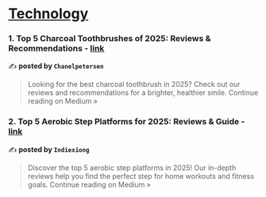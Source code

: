 
<h1><a href=https://medium.com/tag/technology/recommended target="_blank" rel="noopener noreferrer">Technology</a></h1>
<h3>1. Top 5 Charcoal Toothbrushes of 2025: Reviews & Recommendations - <a href="https://medium.com/@chanelpetersen/top-5-charcoal-toothbrushes-of-2025-reviews-recommendations-11f60bf2f182?source=rss------technology-5" target="_blank" rel="noopener noreferrer">link</a></h3>

✍️ **posted by `Chanelpetersen`**

<blockquote>Looking for the best charcoal toothbrush in 2025? Check out our reviews and recommendations for a brighter, healthier smile.
Continue reading on Medium »</blockquote>

<h3>2. Top 5 Aerobic Step Platforms for 2025: Reviews & Guide - <a href="https://medium.com/@indiexiong/top-5-aerobic-step-platforms-for-2025-reviews-guide-ac69a50ba449?source=rss------technology-5" target="_blank" rel="noopener noreferrer">link</a></h3>

✍️ **posted by `Indiexiong`**

<blockquote>Discover the top 5 aerobic step platforms in 2025! Our in-depth reviews help you find the perfect step for home workouts and fitness goals.
Continue reading on Medium »</blockquote>

